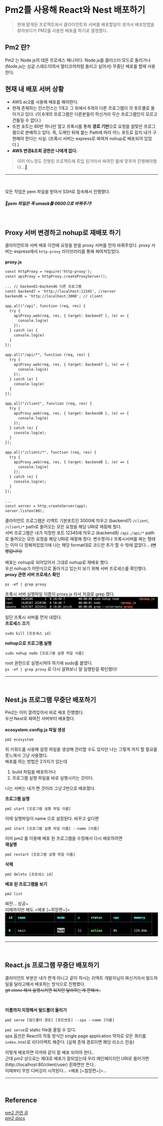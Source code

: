# Pm2를 사용해 React와 Nest 배포하기

>현재 맡게된 프로젝트에서 클라이언트와 서버를 배포할일이 생겨서 배포방법을 찾아보다가 PM2를 사용한 배포를 하기로 결정했다.

## **Pm2 란?**
Pm2 는 Node.js의 데몬 프로세스 매니저다. Node.js를 클러스터 모드로 돌리거나 (Node.js는 싱글 스레드이여서 멀티코어처럼 돌리고 싶어서) 무중단 배포를 할때 사용한다.

## 현재 내 배포 서버 상황
* AWS ec2를 사용해 배포를 해야한다.   
* 현재 존재하는 인스턴스는 1개고 그 위에서 6개의 다른 프로그램이 각 포트별로 돌아가고 있다.
(이 6개의 프로그램은 다른분들이 하신거라 무슨 프로그램인지 모르고 건들일 수 없다.)
* 또한 포트는 80번 하나만 열고 프록시를 통해 **경로 기반**으로 요청을 알맞은 프로그램으로 분배하고 있다. 즉, 도메인 뒤에 붙는 Path에 따라 어느 포트로 갈지 내가 구현해야 한다는 사실. (프록시 서버는 express로 짜여져 nohup로 배포되어 있었다.)
* **AWS 변경&조회 권한은 나에게 없다.**

>이미 어느정도 진행된 프로젝트에 투입 된거라서 짜여진 틀에 맞추어 진행해야했다...🥺 

- - -

<br/>

모든 작업은 pem 파일을 받아서 SSH로 접속해서 진행했다.   
##### 🤞pem 파일은 꼭 umask를 0600으로 바꿔주기!   

<br/>

## **Proxy 서버 변경하고 nohup로 재배포 하기**
클라이언트와 서버 배포 이전에 요청을 받을 proxy 서버를 먼저 바꿔주었다. proxy 서버는 express에서 `http-proxy` 라이브러리를 통해 짜여져있었다.   
<br/>
__proxy.js__
```
const httpProxy = require('http-proxy');
const apiProxy = httpProxy.createProxyServer();

... // backend1~backend6 다른 프로그램
const backend7 = 'http://localhost:12345', //server
backend8 = 'http://localhost:3000'; // client

app.all("/api", function (req, res) {
  try {
    apiProxy.web(req, res, { target: backend7 }, (e) => {
      console.log(e)
    });
  } catch (e) {
    console.log(e)
  }
});

app.all("/api/*", function (req, res) {
  try {
    apiProxy.web(req, res, { target: backend7 }, (e) => {
      console.log(e)
    });
  } catch (e) {
    console.log(e)
  }
});

app.all("/client", function (req, res) {
  try {
    apiProxy.web(req, res, { target: backend8 }, (e) => {
      console.log(e)
    });
  } catch (e) { 
    console.log(e);
  }
});

app.all("/client/*", function (req, res) {
  try {
    apiProxy.web(req, res, { target: backend8 }, (e) => {
      console.log(e)
    });
  } catch (e) {
    console.log(e);
  }
});

...
const server = http.createServer(app);
server.listen(80);
```
클라이언트 프로그램은 리액트 기본포트인 3000에 띄우고 (backend7) `/client`, `/client/*` path로 들어오는 모든 요청을 해당 URI로 매핑해 줬다.   
서버 프로그램은 내가 지정한 포트 12345에 띄우고 (backend8) `/api` ,`/api/*` path로 들어오는 모든 요청을 해당 URI로 매핑해 줬다.
변수명이나 프록시서버를 짜는 형태는 이미 다 정해져있었기에 나는 해당 format대로 코드만 추가 할 수 밖에 없었다... ~~(변명입니다)~~
<br/>
<br/>
배포는 nohup로 되어있어서 그대로 nohup로 재배포 했다.   
우선 nohup가 어떤식으로 돌아가고 있는지 보기 위해 서버 프로세스를 확인했다.   
__proxy 관련 서버 프로세스 확인__
```
ps -ef | grep proxy
```
프록시 서버 실행파일 이름이 proxy.js 라서 저걸로 grep 했다.   
![](2.png)    

일단 프록시 서버를 먼저 내렸다.   
__프로세스 끄기__
```
sudo kill [프로세스 id]
```
__nohup으로 프로그램 실행__
```
sudo nohup node [프로그램 실행 파일 이름]
```
root 권한으로 실행시켜야 하기에 sudo를 붙였다.   
`ps -ef | grep proxy` 로 다시 살펴보니 잘 실행된걸 확인했다!
<br/>
- - -
<br/>

## **Nest.js 프로그램 무중단 배포하기**
Pm2는 이미 깔려있어서 바로 배포 진행했다.   
우선 Nest로 짜여진 서버부터 배포했다.    
<br/>
__ecosystem.config.js 파일 생성__
```
pm2 ecosystem
```
위 키워드를 사용해 설정 파일을 생성해 관리할 수도 있지만 나는 그렇게 까지 할 필요를 못느껴서 그냥 사용했다.   
배포를 하는 방법은 2가지가 있는데   
 1. build 파일을 배포하거나
 2. 프로그램 실행 파일을 바로 실행시키는 것이다.

 나는 서버는 내가 짠 것이라 그냥 2번으로 배포했다.

__프로그램 실행__
```
pm2 start [프로그램 실행 파일 이름]
```
이때 실행파일이 name 으로 설정된다. 바꾸고 싶다면   
```
pm2 start [프로그램 실행 파일 이름] --name [이름]   
```
이미 pm2 를 이용해 배포 된 프로그램을 수정해서 다시 배포하려면   
__재실행__
```
pm2 restart [프로그램 실행 파일 이름]
```
__삭제__
```
pm2 delete [프로세스 id]
```
__배포 된 프로그램들 보기__
```
pm2 list
```
짜잔... 성공~   
이때까지만 해도 <배포 [~희망편~]>
<br/>
![성공](1.png)   

- - -
<br/>

## **React.js 프로그램 무중단 배포하기**

클라이언트 부분은 내가 짠게 아니고 같이 하시는 리액트 개발자님이 짜신거라서 빌드파일을 달라고해서 배포하는 방식으로 진행했다.   
~~git clone 해서 실행시키면 되지만 달라하는게 편해서..~~  
 
<br/>

__이름까지 지정해서 빌드폴더 올리기__

```
pm2 serve [빌드폴더 경로] [포트번호] --spa --name [이름]
```
`pm2 serve`로 static file을 올릴 수 있다.   
spa 옵션은 React의 작동 방식인 single page application 약자로 모든 쿼리를 `index.html`로 리다이렉트 해준다. (실제 존재 경로이면 해당 리소스 전송)

이렇게 배포하면 아까와 같이 잘 배포 되어야 한다..   
근데 pm2 상으로는 제대로 배포가 잘되었는데 우리 메인페이지인 URI로 들어가면 (http://localhost:80/client/user) 흰화면만 뜬다..   
이때부터 무한 디버깅이 시작된다... <배포 [~절망편~]>...   


- - -
<br/>

## Reference
[pm2 관련 글](https://engineering.linecorp.com/ko/blog/pm2-nodejs/)   
[pm2 docs](https://pm2.keymetrics.io/docs/usage/expose/)